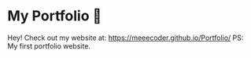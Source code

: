# My Portfolio 💛
Hey! Check out my website at: https://meeecoder.github.io/Portfolio/
PS: My first portfolio website.

